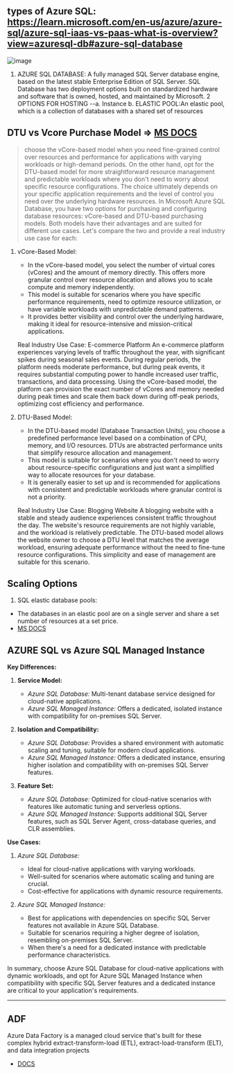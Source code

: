 ## types of Azure SQL: https://learn.microsoft.com/en-us/azure/azure-sql/azure-sql-iaas-vs-paas-what-is-overview?view=azuresql-db#azure-sql-database
![image](https://github.com/Ananyojha/az-305/assets/76782360/bf9a82cd-968b-4f9a-9a13-8e41acf000a7)
1. AZURE SQL DATABASE: A fully managed SQL Server database engine, based on the latest stable Enterprise Edition of SQL Server. SQL Database has two deployment options built on standardized hardware and software that is owned, hosted, and maintained by Microsoft. 2 OPTIONS FOR HOSTING --a. Instance b. ELASTIC POOL:An elastic pool, which is a collection of databases with a shared set of resources


## DTU vs Vcore Purchase Model => [MS DOCS](https://learn.microsoft.com/en-us/azure/azure-sql/database/service-tiers-sql-database-vcore?view=azuresql-db#compare-vcore-and-dtu-purchasing-models)
> choose the vCore-based model when you need fine-grained control over resources and performance for applications with varying workloads or high-demand periods. On the other hand, opt for the DTU-based model for more straightforward resource management and predictable workloads where you don't need to worry about specific resource configurations. The choice ultimately depends on your specific application requirements and the level of control you need over the underlying hardware resources.
In Microsoft Azure SQL Database, you have two options for purchasing and configuring database resources: vCore-based and DTU-based purchasing models. Both models have their advantages and are suited for different use cases. Let's compare the two and provide a real industry use case for each:

1. vCore-Based Model:
   - In the vCore-based model, you select the number of virtual cores (vCores) and the amount of memory directly. This offers more granular control over resource allocation and allows you to scale compute and memory independently.
   - This model is suitable for scenarios where you have specific performance requirements, need to optimize resource utilization, or have variable workloads with unpredictable demand patterns.
   - It provides better visibility and control over the underlying hardware, making it ideal for resource-intensive and mission-critical applications.

   Real Industry Use Case: E-commerce Platform
   An e-commerce platform experiences varying levels of traffic throughout the year, with significant spikes during seasonal sales events. During regular periods, the platform needs moderate performance, but during peak events, it requires substantial computing power to handle increased user traffic, transactions, and data processing. Using the vCore-based model, the platform can provision the exact number of vCores and memory needed during peak times and scale them back down during off-peak periods, optimizing cost efficiency and performance.

2. DTU-Based Model:
   - In the DTU-based model (Database Transaction Units), you choose a predefined performance level based on a combination of CPU, memory, and I/O resources. DTUs are abstracted performance units that simplify resource allocation and management.
   - This model is suitable for scenarios where you don't need to worry about resource-specific configurations and just want a simplified way to allocate resources for your database.
   - It is generally easier to set up and is recommended for applications with consistent and predictable workloads where granular control is not a priority.

   Real Industry Use Case: Blogging Website
   A blogging website with a stable and steady audience experiences consistent traffic throughout the day. The website's resource requirements are not highly variable, and the workload is relatively predictable. The DTU-based model allows the website owner to choose a DTU level that matches the average workload, ensuring adequate performance without the need to fine-tune resource configurations. This simplicity and ease of management are suitable for this scenario.

## Scaling Options
1. SQL elastic database pools:
- The databases in an elastic pool are on a single server and share a set number of resources at a set price.
- [MS DOCS](https://learn.microsoft.com/en-us/azure/azure-sql/database/elastic-pool-overview?view=azuresql)

## AZURE SQL vs Azure SQL Managed Instance
**Key Differences:**

1. **Service Model:**
   - *Azure SQL Database:* Multi-tenant database service designed for cloud-native applications.
   - *Azure SQL Managed Instance:* Offers a dedicated, isolated instance with compatibility for on-premises SQL Server.

2. **Isolation and Compatibility:**
   - *Azure SQL Database:* Provides a shared environment with automatic scaling and tuning, suitable for modern cloud applications.
   - *Azure SQL Managed Instance:* Offers a dedicated instance, ensuring higher isolation and compatibility with on-premises SQL Server features.

3. **Feature Set:**
   - *Azure SQL Database:* Optimized for cloud-native scenarios with features like automatic tuning and serverless options.
   - *Azure SQL Managed Instance:* Supports additional SQL Server features, such as SQL Server Agent, cross-database queries, and CLR assemblies.

**Use Cases:**

1. *Azure SQL Database:*
   - Ideal for cloud-native applications with varying workloads.
   - Well-suited for scenarios where automatic scaling and tuning are crucial.
   - Cost-effective for applications with dynamic resource requirements.

2. *Azure SQL Managed Instance:*
   - Best for applications with dependencies on specific SQL Server features not available in Azure SQL Database.
   - Suitable for scenarios requiring a higher degree of isolation, resembling on-premises SQL Server.
   - When there's a need for a dedicated instance with predictable performance characteristics.

In summary, choose Azure SQL Database for cloud-native applications with dynamic workloads, and opt for Azure SQL Managed Instance when compatibility with specific SQL Server features and a dedicated instance are critical to your application's requirements.

------------------------

## ADF 
Azure Data Factory is a managed cloud service that's built for these complex hybrid extract-transform-load (ETL), extract-load-transform (ELT), and data integration projects
- [DOCS](https://learn.microsoft.com/en-us/azure/data-factory/introduction)
